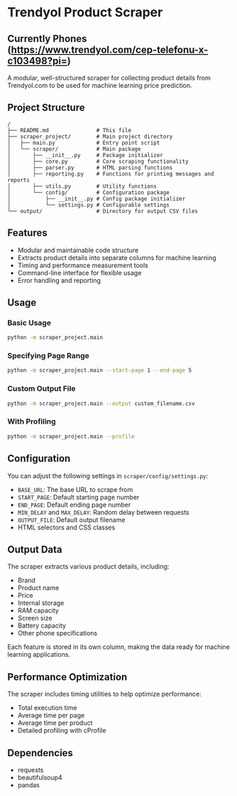 # Trendyol Product Scraper

## Currently Phones (https://www.trendyol.com/cep-telefonu-x-c103498?pi=)
A modular, well-structured scraper for collecting product details from Trendyol.com to be used for machine learning price prediction.

## Project Structure

```
/
├── README.md               # This file
├── scraper_project/        # Main project directory
│   ├── main.py             # Entry point script
│   └── scraper/            # Main package
│       ├── __init__.py     # Package initializer
│       ├── core.py         # Core scraping functionality
│       ├── parser.py       # HTML parsing functions
│       ├── reporting.py    # Functions for printing messages and reports
│       ├── utils.py        # Utility functions
│       └── config/         # Configuration package
│           ├── __init__.py # Config package initializer
│           └── settings.py # Configurable settings
└── output/                 # Directory for output CSV files
```

## Features

- Modular and maintainable code structure
- Extracts product details into separate columns for machine learning
- Timing and performance measurement tools
- Command-line interface for flexible usage
- Error handling and reporting

## Usage

### Basic Usage

```bash
python -m scraper_project.main
```

### Specifying Page Range

```bash
python -m scraper_project.main --start-page 1 --end-page 5
```

### Custom Output File

```bash
python -m scraper_project.main --output custom_filename.csv
```

### With Profiling

```bash
python -m scraper_project.main --profile
```

## Configuration

You can adjust the following settings in `scraper/config/settings.py`:

- `BASE_URL`: The base URL to scrape from
- `START_PAGE`: Default starting page number
- `END_PAGE`: Default ending page number
- `MIN_DELAY` and `MAX_DELAY`: Random delay between requests
- `OUTPUT_FILE`: Default output filename
- HTML selectors and CSS classes

## Output Data

The scraper extracts various product details, including:

- Brand
- Product name
- Price
- Internal storage
- RAM capacity
- Screen size
- Battery capacity
- Other phone specifications

Each feature is stored in its own column, making the data ready for machine learning applications.

## Performance Optimization

The scraper includes timing utilities to help optimize performance:

- Total execution time
- Average time per page
- Average time per product
- Detailed profiling with cProfile

## Dependencies

- requests
- beautifulsoup4
- pandas 
